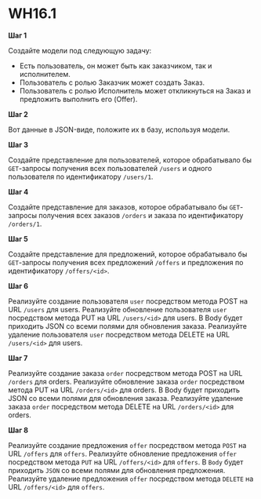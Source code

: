 # WH16.1
**Шаг 1**

Создайте модели под следующую задачу:

- Есть пользователь, он может быть как заказчиком, так и исполнителем.
- Пользователь с ролью Заказчик может создать Заказ.
- Пользователь с ролью Исполнитель может откликнуться на Заказ и предложить выполнить его (Offer).

**Шаг 2**

Вот данные в JSON-виде, положите их в базу, используя модели.

**Шаг 3**

Создайте представление для пользователей, которое обрабатывало бы 
`GET`-запросы получения всех пользователей 
`/users` и одного пользователя по идентификатору `/users/1`.

**Шаг 4**

Создайте представление для заказов, которое обрабатывало бы 
`GET`-запросы получения всех заказов 
`/orders` и заказа по идентификатору `/orders/1`.

**Шаг 5**

Создайте представление для предложений, которое обрабатывало бы 
`GET`-запросы получения всех предложений 
`/offers` и предложения по идентификатору `/offers/<id>`.

**Шаг 6**

Реализуйте создание пользователя 
`user` посредством метода POST на URL 
`/users`  для users.
Реализуйте обновление пользователя 
`user` посредством метода PUT на URL 
`/users/<id>`  для users. В Body будет приходить JSON со всеми полями для обновления заказа.
Реализуйте удаление пользователя 
`user` посредством метода DELETE на URL 
`/users/<id>` для users.

**Шаг 7**

Реализуйте создание заказа 
`order` посредством метода POST на URL `
/orders`  для orders.
Реализуйте обновление заказа 
`order` посредством метода PUT на URL 
`/orders/<id>`  для orders. В Body будет приходить JSON со всеми полями для обновления заказа.
Реализуйте удаление заказа 
`order` посредством метода DELETE на URL 
`/orders/<id>` для orders.

**Шаг 8**

Реализуйте создание предложения 
`offer` посредством метода `POST` на URL `/offers` для `offers`.
Реализуйте обновление предложения 
`offer` посредством метода `PUT` на URL `/offers/<id>` для `offers`.
В `Body` будет приходить `JSON` со всеми полями для обновления предложения.
Реализуйте удаление предложения `offer` посредством 
метода `DELETE` на URL `/offers/<id>` для `offers`.